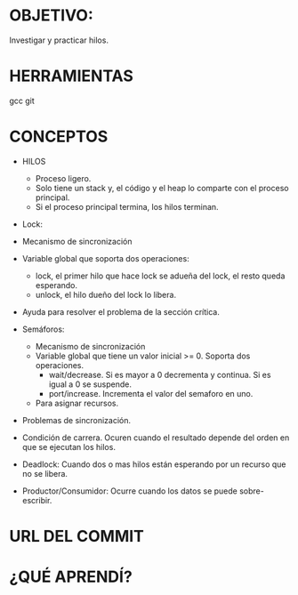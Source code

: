 # OBJETIVO:
Investigar y practicar hilos.

# HERRAMIENTAS
gcc
git

# CONCEPTOS
+ HILOS
  + Proceso ligero.
  + Solo tiene un stack y, el código y el heap lo comparte con el proceso principal.
  + Si el proceso principal termina, los hilos terminan.
  
 + Lock:
  + Mecanismo de sincronización 
  + Variable global que soporta dos operaciones:
    + lock, el primer hilo que hace lock se adueña del lock, el resto queda esperando.
    + unlock, el hilo dueño del lock lo libera.
  + Ayuda para resolver el problema de la sección crítica.
  
+ Semáforos:
  + Mecanismo de sincronización
  + Variable global que tiene un valor inicial >= 0. Soporta dos operaciones.
    + wait/decrease. Si es mayor a 0 decrementa y continua. Si es igual a 0 se suspende.
    + port/increase. Incrementa el valor del semaforo en uno. 
  + Para asignar recursos.
  
 + Problemas de sincronización.
  + Condición de carrera. Ocuren cuando el resultado depende del orden en que se ejecutan los hilos.
  + Deadlock: Cuando dos o mas hilos están esperando por un recurso que no se libera.
  + Productor/Consumidor: Ocurre cuando los datos se puede sobre-escribir.
  

# URL DEL COMMIT

# ¿QUÉ APRENDÍ?
